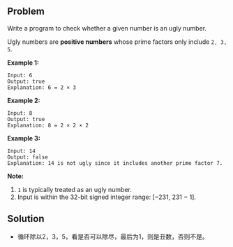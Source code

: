 ## Problem

Write a program to check whether a given number is an ugly number.

Ugly numbers are **positive numbers** whose prime factors only include `2, 3, 5`.

**Example 1:**

```
Input: 6
Output: true
Explanation: 6 = 2 × 3
```

**Example 2:**

```
Input: 8
Output: true
Explanation: 8 = 2 × 2 × 2
```

**Example 3:**

```
Input: 14
Output: false 
Explanation: 14 is not ugly since it includes another prime factor 7.
```

**Note:**

1. `1` is typically treated as an ugly number.
2. Input is within the 32-bit signed integer range: [−231,  231 − 1].



## Solution

* 循环除以2，3，5，看是否可以除尽，最后为1，则是丑数，否则不是。